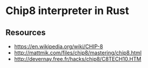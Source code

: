# Chip8 interpreter in Rust


## Resources

- https://en.wikipedia.org/wiki/CHIP-8
- http://mattmik.com/files/chip8/mastering/chip8.html
- http://devernay.free.fr/hacks/chip8/C8TECH10.HTM
